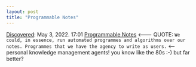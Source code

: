 ```yaml
---
layout: post
title: "Programmable Notes"
---
```

[Discovered](http://rolandtanglao.com/2020/07/29/p1-blogthis-checkvist-list-links-to-blog/): May 3, 2022. 17:01 [Programmable Notes](https://maggieappleton.com/programmatic-notes) <--- QUOTE: `We could, in essence, run automated programmes and algorithms over our notes. Programmes that we have the agency to write as users.` <-- personal knowledge management agents! you know like the 80s :-) but far better?
